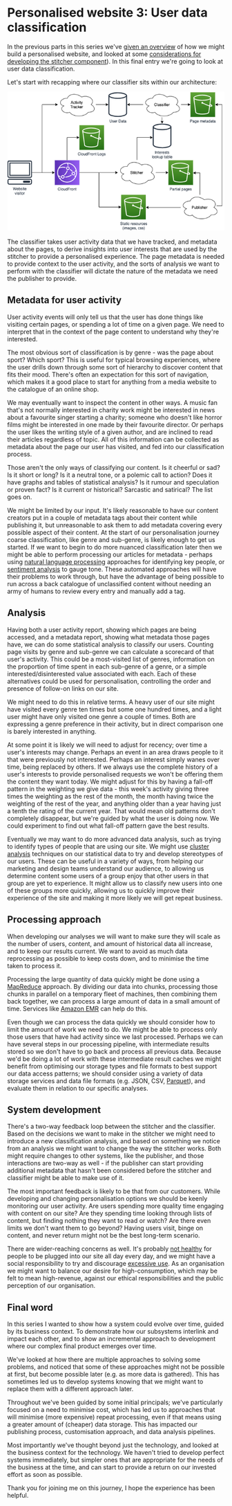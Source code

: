 # Personalised website 3: User data classification

In the previous parts in this series we've [given an overview](./part1-overview.md) of how we might build a personalised website, and looked at some [considerations for developing the stitcher component](./part2-stitcher.md)). In this final entry we're going to look at user data classification.

Let's start with recapping where our classifier sits within our architecture:

![Final version of diagram from part 1](./assets/004-PersonalisedStitcher.png)

The classifier takes user activity data that we have tracked, and metadata about the pages, to derive insights into user interests that are used by the stitcher to provide a personalised experience. The page metadata is needed to provide context to the user activity, and the sorts of analysis we want to perform with the classifier will dictate the nature of the metadata we need the publisher to provide.

## Metadata for user activity 

User activity events will only tell us that the user has done things like visiting certain pages, or spending a lot of time on a given page. We need to interpret that in the context of the page content to understand why they're interested. 

The most obvious sort of classification is by genre - was the page about sport? Which sport? This is useful for typical browsing experiences, where the user drills down through some sort of hierarchy to discover content that fits their mood. There's often an expectation for this sort of navigation, which makes it a good place to start for anything from a media website to the catalogue of an online shop.

We may eventually want to inspect the content in other ways. A music fan that's not normally interested in charity work might be interested in news about a favourite singer starting a charity; someone who doesn't like horror films might be interested in one made by their favourite director. Or perhaps the user likes the writing style of a given author, and are inclined to read their articles regardless of topic. All of this information can be collected as metadata about the page our user has visited, and fed into our classification process.

Those aren't the only ways of classifying our content. Is it cheerful or sad? Is it short or long? Is it a neutral tone, or a polemic call to action? Does it have graphs and tables of statistical analysis? Is it rumour and speculation or proven fact? Is it current or historical? Sarcastic and satirical? The list goes on.

We might be limited by our input. It's likely reasonable to have our content creators put in a couple of metadata tags about their content while publishing it, but unreasonable to ask them to add metadata covering every possible aspect of their content. At the start of our personalisation journey coarse classification, like genre and sub-genre, is likely enough to get us started. If we want to begin to do more nuanced classification later then we might be able to perform processing our articles for metadata - perhaps using [natural language processing](https://en.wikipedia.org/wiki/Natural_language_processing) approaches for identifying key people, or [sentiment analysis](https://en.wikipedia.org/wiki/Sentiment_analysis) to gauge tone. These automated approaches will have their problems to work through, but have the advantage of being possible to run across a back catalogue of unclassified content without needing an army of humans to review every entry and manually add a tag.

## Analysis

Having both a user activity report, showing which pages are being accessed, and a metadata report, showing what metadata those pages have, we can do some statistical analysis to classify our users. Counting page visits by genre and sub-genre we can calculate a scorecard of that user's activity. This could be a most-visited list of genres, information on the proportion of time spent in each sub-genre of a genre, or a simple interested/disinterested value associated with each. Each of these alternatives could be used for personalisation, controlling the order and presence of follow-on links on our site.

We might need to do this in relative terms. A heavy user of our site might have visited every genre ten times but some one hundred times, and a light user might have only visited one genre a couple of times. Both are expressing a genre preference in their activity, but in direct comparison one is barely interested in anything.

At some point it is likely we will need to adjust for recency; over time a user's interests may change. Perhaps an event in an area draws people to it that were previously not interested. Perhaps an interest simply wanes over time, being replaced by others. If we always use the complete history of a user's interests to provide personalised requests we won't be offering them the content they want today. We might adjust for this by having a fall-off pattern in the weighting we give data - this week's activity giving three times the weighting as the rest of the month, the month having twice the weighting of the rest of the year, and anything older than a year having just a tenth the rating of the current year. That would mean old patterns don't completely disappear, but we're guided by what the user is doing now. We could experiment to find out what fall-off pattern gave the best results.

Eventually we may want to do more advanced data analysis, such as trying to identify types of people that are using our site. We might use [cluster analysis](https://en.wikipedia.org/wiki/Cluster_analysis) techniques on our statistical data to try and develop stereotypes of our users. These can be useful in a variety of ways, from helping our marketing and design teams understand our audience, to allowing us determine content some users of a group enjoy that other users in that group are yet to experience. It might allow us to classify new users into one of these groups more quickly, allowing us to quickly improve their experience of the site and making it more likely we will get repeat business.

## Processing approach

When developing our analyses we will want to make sure they will scale as the number of users, content, and amount of historical data all increase, and to keep our results current. We want to avoid as much data reprocessing as possible to keep costs down, and to minimise the time taken to process it.

Processing the large quantity of data quickly might be done using a [MapReduce](https://en.wikipedia.org/wiki/MapReduce) approach. By dividing our data into chunks, processing those chunks in parallel on a temporary fleet of machines, then combining them back together, we can process a large amount of data in a small amount of time. Services like [Amazon EMR](https://docs.aws.amazon.com/emr/latest/ManagementGuide/emr-what-is-emr.html) can help do this.

Even though we can process the data quickly we should consider how to limit the amount of work we need to do. We might be able to process only those users that have had activity since we last processed. Perhaps we can have several steps in our processing pipeline, with intermediate results stored so we don't have to go back and process all previous data. Because we'd be doing a lot of work with these intermediate result caches we might benefit from optimising our storage types and file formats to best support our data access patterns; we should consider using a variety of data storage services and data file formats (e.g. JSON, CSV, [Parquet](https://parquet.apache.org/)), and evaluate them in relation to our specific analyses.

## System development

There's a two-way feedback loop between the stitcher and the classifier. Based on the decisions we want to make in the stitcher we might need to introduce a new classification analysis, and based on something we notice from an analysis we might want to change the way the stitcher works. Both might require changes to other systems, like the publisher, and those interactions are two-way as well - if the publisher can start providing additional metadata that hasn't been considered before the stitcher and classifier might be able to make use of it.

The most important feedback is likely to be that from our customers. While developing and changing personalisation options we should be keenly monitoring our user activity. Are users spending more quality time engaging with content on our site? Are they spending time looking through lists of content, but finding nothing they want to read or watch? Are there even limits we don't want them to go beyond? Having users visit, binge on content, and never return might not be the best long-term scenario.

There are wider-reaching concerns as well. It's probably [not healthy](https://en.wikipedia.org/wiki/Digital_media_use_and_mental_health) for people to be plugged into our site all day every day, and we might have a social responsibility to try and discourage [excessive use](https://en.wikipedia.org/wiki/Internet_addiction_disorder). As an organisation we might want to balance our desire for high-consumption, which may be felt to mean high-revenue, against our ethical responsibilities and the public perception of our organisation.

## Final word

In this series I wanted to show how a system could evolve over time, guided by its business context. To demonstrate how our subsystems interlink and impact each other, and to show an incremental approach to development where our complex final product emerges over time.

We've looked at how there are multiple approaches to solving some problems, and noticed that some of these approaches might not be possible at first, but become possible later (e.g. as more data is gathered). This has sometimes led us to develop systems knowing that we might want to replace them with a different approach later.

Throughout we've been guided by some initial principals; we've particularly focused on a need to minimise cost, which has led us to approaches that will minimise (more expensive) repeat processing, even if that means using a greater amount of (cheaper) data storage. This has impacted our publishing process, customisation approach, and data analysis pipelines.

Most importantly we've thought beyond just the technology, and looked at the business context for the technology. We 
haven't tried to develop perfect systems immediately, but simpler ones that are appropriate for the needs of the business at the time, and can start to provide a return on our invested effort as soon as possible.

Thank you for joining me on this journey, I hope the experience has been helpful.

